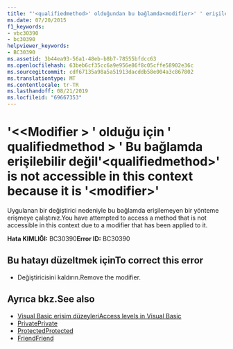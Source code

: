 ```yaml
---
title: "'<qualifiedmethod>' olduğundan bu bağlamda<modifier>' ' erişilebilir değil"
ms.date: 07/20/2015
f1_keywords:
- vbc30390
- bc30390
helpviewer_keywords:
- BC30390
ms.assetid: 3b44ea93-56a1-48eb-b8b7-78555bfdcc63
ms.openlocfilehash: 63beb6cf35cc6a9e956e86f8c05cffe58902e36c
ms.sourcegitcommit: cdf67135a98a5a51913dacddb58e004a3c867802
ms.translationtype: MT
ms.contentlocale: tr-TR
ms.lasthandoff: 08/21/2019
ms.locfileid: "69667353"
---
```

# <a name="qualifiedmethod-is-not-accessible-in-this-context-because-it-is-modifier"></a><span data-ttu-id="82240-102">'\<\<Modifier > ' olduğu için ' qualifiedmethod > ' Bu bağlamda erişilebilir değil</span><span class="sxs-lookup"><span data-stu-id="82240-102">'\<qualifiedmethod>' is not accessible in this context because it is '\<modifier>'</span></span>
<span data-ttu-id="82240-103">Uygulanan bir değiştirici nedeniyle bu bağlamda erişilemeyen bir yönteme erişmeye çalıştınız.</span><span class="sxs-lookup"><span data-stu-id="82240-103">You have attempted to access a method that is not accessible in this context due to a modifier that has been applied to it.</span></span>  
  
 <span data-ttu-id="82240-104">**Hata KIMLIĞI:** BC30390</span><span class="sxs-lookup"><span data-stu-id="82240-104">**Error ID:** BC30390</span></span>  
  
## <a name="to-correct-this-error"></a><span data-ttu-id="82240-105">Bu hatayı düzeltmek için</span><span class="sxs-lookup"><span data-stu-id="82240-105">To correct this error</span></span>  
  
- <span data-ttu-id="82240-106">Değiştiricisini kaldırın.</span><span class="sxs-lookup"><span data-stu-id="82240-106">Remove the modifier.</span></span>  
  
## <a name="see-also"></a><span data-ttu-id="82240-107">Ayrıca bkz.</span><span class="sxs-lookup"><span data-stu-id="82240-107">See also</span></span>

- [<span data-ttu-id="82240-108">Visual Basic erişim düzeyleri</span><span class="sxs-lookup"><span data-stu-id="82240-108">Access levels in Visual Basic</span></span>](../programming-guide/language-features/declared-elements/access-levels.md)
- [<span data-ttu-id="82240-109">Private</span><span class="sxs-lookup"><span data-stu-id="82240-109">Private</span></span>](../../visual-basic/language-reference/modifiers/private.md)
- [<span data-ttu-id="82240-110">Protected</span><span class="sxs-lookup"><span data-stu-id="82240-110">Protected</span></span>](../../visual-basic/language-reference/modifiers/protected.md)
- [<span data-ttu-id="82240-111">Friend</span><span class="sxs-lookup"><span data-stu-id="82240-111">Friend</span></span>](../../visual-basic/language-reference/modifiers/friend.md)
